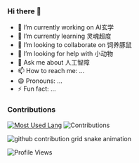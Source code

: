 ### Hi there 👋


- 🔭 I’m currently working on AI玄学
- 🌱 I’m currently learning 灵魂超度
- 👯 I’m looking to collaborate on 饲养豚鼠
- 🤔 I’m looking for help with 小动物
- 💬 Ask me about 人工智障
- 📫 How to reach me: ...
- 😄 Pronouns: ...
- ⚡ Fun fact: ...

### Contributions
[![Most Used Lang](https://github-readme-stats.vercel.app/api/top-langs/?username=wwwbxy123&layout=compact&theme=Gradient)](https://github.com/wwwbxy123)
![Contributions](https://github-readme-stats.vercel.app/api?username=wwwbxy123&show_icons=true&hide_title=false)

<picture>
  <source media="(prefers-color-scheme: dark)" srcset="https://cdn.jsdelivr.net/gh/ybw0014/ybw0014@output/github-contribution-grid-snake-dark.svg">
  <source media="(prefers-color-scheme: light)" srcset="https://cdn.jsdelivr.net/gh/ybw0014/ybw0014@output/github-contribution-grid-snake.svg">
  <img alt="github contribution grid snake animation" src="https://cdn.jsdelivr.net/gh/ybw0014/ybw0014@output/github-contribution-grid-snake.svg">
</picture>

![Profile Views](https://komarev.com/ghpvc/?username=wwwbxy123)
